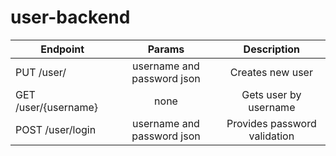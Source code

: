 # user-backend

| Endpoint              |          Params            |        Description           |
|-----------------------|:--------------------------:|:----------------------------:|
| PUT /user/            | username and password json | Creates new user             |
| GET /user/{username}  | none                       | Gets user by username        |
| POST /user/login      | username and password json | Provides password validation |